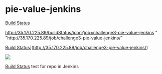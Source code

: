 # pie-value-jenkins
[Build Status](http://35.170.225.89/buildStatus/icon?job=challenge3-pie-value-jenkins "http://35.170.225.89/job/challenge3-pie-value-jenkins/")

http://35.170.225.89/buildStatus/icon?job=challenge3-pie-value-jenkins " "http://35.170.225.89/job/challenge3-pie-value-jenkins/"


[Build Status](http://35.170.225.89/buildStatus/icon?job=challenge3-pie-value-jenkins)](http://35.170.225.89/job/challenge3-pie-value-jenkins/)


<a href='[[http://35.170.225.89/job/challenge3-pie-value-jenkins/](http://35.170.225.89/buildStatus/icon?job=challenge3-pie-value-jenkins)](http://35.170.225.89/buildStatus/icon?job=challenge3-pie-value-jenkins)'><img src='http://35.170.225.89/buildStatus/icon?job=challenge3-pie-value-jenkins'></a>


[Build Status](http://35.170.225.89/buildStatus/icon?job=challenge3-pie-value-jenkins "http://35.170.225.89/job/challenge3-pie-value-jenkins/")
test for repo in Jenkins
